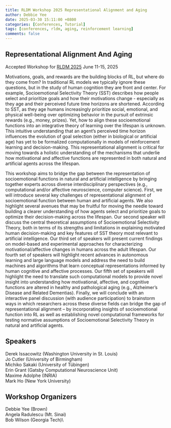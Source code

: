 ```yaml
---
title: RLDM Workshop 2025 Representational Alignment and Aging
author: Debbie Yee
date: 2025-03-30 15:11:00 +0800
categories: [Conferences, Tutorial]
tags: [conferences, rldm, aging, reinforcement learning]
comments: false
---
```


## Representational Alignment And Aging

Accepted Workshop for [RLDM 2025](https://rldm.org/)
June 11-15, 2025

Motivations, goals, and rewards are the building blocks of RL, but where do they come from? In traditional RL models we typically ignore these questions, but in the study of human cognition they are front and center. For example, Socioemotional Selectivity Theory (SST) describes how people select and prioritize goals and how their motivations change - especially as they age and their perceived future time horizons are shortened. According to SST, as they age humans increasingly prioritize social, emotional, and physical well-being over optimizing behavior in the pursuit of extrinsic rewards (e.g., money, prizes). Yet, how to align these socioemotional functions into an integrative theory of learning over the lifespan is unknown. This intuitive understanding that an agent’s perceived time horizon influences the evolution of goal selection (either in biological or artificial age) has yet to be formalized computationally in models of reinforcement learning and decision-making. This representational alignment is critical for moving towards a holistic understanding of the mechanisms that underlie how motivational and affective functions are represented in both natural and artificial agents across the lifespan. 

This workshop aims to bridge the gap between the representation of socioemotional functions in natural and artificial intelligence by bringing together experts across diverse interdisciplinary perspectives (e.g., computational and/or affective neuroscience, computer science). First, we will introduce several key challenges of representational alignment of socioemotional function between human and artificial agents. We also highlight several avenues that may be fruitful for moving the needle toward building a clearer understanding of how agents select and prioritize goals to optimize their decision-making across the lifespan. Our second speaker will discuss the central theoretical assumptions of Socioemotional Selectivity Theory, both in terms of its strengths and limitations in explaining motivated human decision-making and key features of SST theory most relevant to artificial intelligence. Our third set of speakers will present current findings on model-based and experimental approaches for characterizing motivational/affective changes in humans across the adult lifespan. Our fourth set of speakers will highlight recent advances in autonomous learning and large language models and address the need to build machines and algorithms that learn conceptual representations informed by human cognitive and affective processes. Our fifth set of speakers will highlight the need to translate such computational models to provide novel insight into understanding how motivational, affective, and cognitive functions are altered in healthy and pathological aging (e.g., Alzheimer’s Disease and Related Dementias). Finally, we will conclude with an interactive panel discussion (with audience participation) to brainstorm ways in which researchers across these diverse fields can bridge the gap of representational alignment – by incorporating insights of socioemotional function into RL as well as establishing novel computational frameworks for testing normative assumptions of Socioemotional Selectivity Theory in natural and artificial agents.

## Speakers

Derek Issacowitz (Washington University in St. Louis)\
Jo Cutler (University of Birmingham)\
Michiko Sakaki (University of Tübingen)\
Erin Grant (Gatsby Computational Neuroscience Unit)\
Maxime Adolphe (INRIA)\
Mark Ho (New York University)

## Workshop Organizers

Debbie Yee (Brown)\
Angela Radulescu (Mt. Sinai)\
Bob Wilson (Georgia Tech)\
